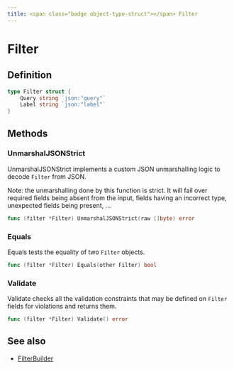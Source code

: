```yaml
---
title: <span class="badge object-type-struct"></span> Filter
---
```

# <span class="badge object-type-struct"></span> Filter

## Definition

```go
type Filter struct {
    Query string `json:"query"`
    Label string `json:"label"`
}
```
## Methods

### <span class="badge object-method"></span> UnmarshalJSONStrict

UnmarshalJSONStrict implements a custom JSON unmarshalling logic to decode `Filter` from JSON.

Note: the unmarshalling done by this function is strict. It will fail over required fields being absent from the input, fields having an incorrect type, unexpected fields being present, …

```go
func (filter *Filter) UnmarshalJSONStrict(raw []byte) error
```

### <span class="badge object-method"></span> Equals

Equals tests the equality of two `Filter` objects.

```go
func (filter *Filter) Equals(other Filter) bool
```

### <span class="badge object-method"></span> Validate

Validate checks all the validation constraints that may be defined on `Filter` fields for violations and returns them.

```go
func (filter *Filter) Validate() error
```

## See also

 * <span class="badge builder"></span> [FilterBuilder](./builder-FilterBuilder.md)
